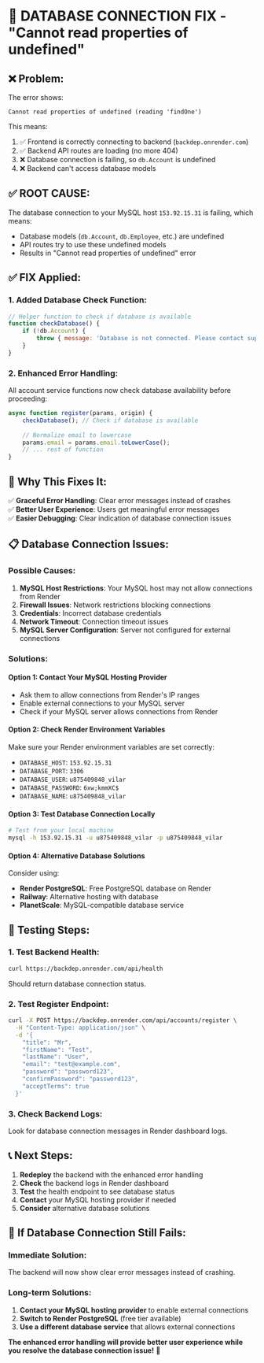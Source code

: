 # 🚨 DATABASE CONNECTION FIX - "Cannot read properties of undefined"

## ❌ **Problem:**

The error shows:
```
Cannot read properties of undefined (reading 'findOne')
```

This means:
1. ✅ Frontend is correctly connecting to backend (`backdep.onrender.com`)
2. ✅ Backend API routes are loading (no more 404)
3. ❌ Database connection is failing, so `db.Account` is undefined
4. ❌ Backend can't access database models

## ✅ **ROOT CAUSE:**

The database connection to your MySQL host `153.92.15.31` is failing, which means:
- Database models (`db.Account`, `db.Employee`, etc.) are undefined
- API routes try to use these undefined models
- Results in "Cannot read properties of undefined" error

## ✅ **FIX Applied:**

### **1. Added Database Check Function:**
```javascript
// Helper function to check if database is available
function checkDatabase() {
    if (!db.Account) {
        throw { message: 'Database is not connected. Please contact support.' };
    }
}
```

### **2. Enhanced Error Handling:**
All account service functions now check database availability before proceeding:
```javascript
async function register(params, origin) {
    checkDatabase(); // Check if database is available
    
    // Normalize email to lowercase
    params.email = params.email.toLowerCase();
    // ... rest of function
}
```

## 🎯 **Why This Fixes It:**

✅ **Graceful Error Handling**: Clear error messages instead of crashes  
✅ **Better User Experience**: Users get meaningful error messages  
✅ **Easier Debugging**: Clear indication of database connection issues  

## 📋 **Database Connection Issues:**

### **Possible Causes:**
1. **MySQL Host Restrictions**: Your MySQL host may not allow connections from Render
2. **Firewall Issues**: Network restrictions blocking connections
3. **Credentials**: Incorrect database credentials
4. **Network Timeout**: Connection timeout issues
5. **MySQL Server Configuration**: Server not configured for external connections

### **Solutions:**

#### **Option 1: Contact Your MySQL Hosting Provider**
- Ask them to allow connections from Render's IP ranges
- Enable external connections to your MySQL server
- Check if your MySQL server allows connections from Render

#### **Option 2: Check Render Environment Variables**
Make sure your Render environment variables are set correctly:
- `DATABASE_HOST`: `153.92.15.31`
- `DATABASE_PORT`: `3306`
- `DATABASE_USER`: `u875409848_vilar`
- `DATABASE_PASSWORD`: `6xw;kmmXC$`
- `DATABASE_NAME`: `u875409848_vilar`

#### **Option 3: Test Database Connection Locally**
```bash
# Test from your local machine
mysql -h 153.92.15.31 -u u875409848_vilar -p u875409848_vilar
```

#### **Option 4: Alternative Database Solutions**
Consider using:
- **Render PostgreSQL**: Free PostgreSQL database on Render
- **Railway**: Alternative hosting with database
- **PlanetScale**: MySQL-compatible database service

## 🧪 **Testing Steps:**

### **1. Test Backend Health:**
```bash
curl https://backdep.onrender.com/api/health
```
Should return database connection status.

### **2. Test Register Endpoint:**
```bash
curl -X POST https://backdep.onrender.com/api/accounts/register \
  -H "Content-Type: application/json" \
  -d '{
    "title": "Mr",
    "firstName": "Test",
    "lastName": "User",
    "email": "test@example.com",
    "password": "password123",
    "confirmPassword": "password123",
    "acceptTerms": true
  }'
```

### **3. Check Backend Logs:**
Look for database connection messages in Render dashboard logs.

## 📞 **Next Steps:**

1. **Redeploy** the backend with the enhanced error handling
2. **Check** the backend logs in Render dashboard
3. **Test** the health endpoint to see database status
4. **Contact** your MySQL hosting provider if needed
5. **Consider** alternative database solutions

## 🚨 **If Database Connection Still Fails:**

### **Immediate Solution:**
The backend will now show clear error messages instead of crashing.

### **Long-term Solutions:**
1. **Contact your MySQL hosting provider** to enable external connections
2. **Switch to Render PostgreSQL** (free tier available)
3. **Use a different database service** that allows external connections

**The enhanced error handling will provide better user experience while you resolve the database connection issue!** 🎯
